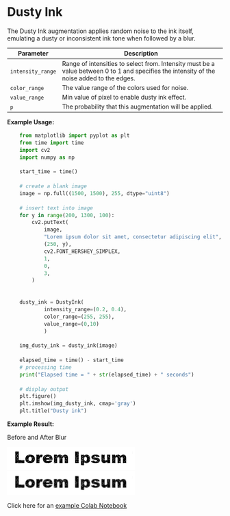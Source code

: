 # Dusty Ink

The Dusty Ink augmentation applies random noise to the ink itself, emulating a dusty or inconsistent ink tone when followed by a blur.



| Parameter         | Description                                                                                                                                |
|-------------------|--------------------------------------------------------------------------------------------------------------------------------------------|
| `intensity_range` | Range of intensities to select from. Intensity must be a value between 0 to 1 and specifies the intensity of the noise added to the edges. |
| `color_range`     | The value range of the colors used for noise.                                                                                              |
| `value_range`     | Min value of pixel to enable dusty ink effect.                                                                                             |
| `p`               | The probability that this augmentation will be applied.                                                                                    |


**Example Usage:**
```python
    from matplotlib import pyplot as plt
    from time import time
    import cv2
    import numpy as np

    start_time = time()

    # create a blank image
    image = np.full((1500, 1500), 255, dtype="uint8")

    # insert text into image
    for y in range(200, 1300, 100):
        cv2.putText(
            image,
            "Lorem ipsum dolor sit amet, consectetur adipiscing elit",
            (250, y),
            cv2.FONT_HERSHEY_SIMPLEX,
            1,
            0,
            3,
        )


    dusty_ink = DustyInk(
            intensity_range=(0.2, 0.4),
            color_range=(255, 255),
            value_range=(0,10)
            )

    img_dusty_ink = dusty_ink(image)

    elapsed_time = time() - start_time
    # processing time
    print("Elapsed time = " + str(elapsed_time) + " seconds")

    # display output
    plt.figure()
    plt.imshow(img_dusty_ink, cmap='gray')
    plt.title("Dusty ink")
```


**Example Result:**

Before and After Blur

![Dusty Ink no Blur](../../images/Augmentations/DustyInk.png)
![Dusty Ink with Blur](../../images/Augmentations/DustyInkBlur.png)

Click here for an [example Colab Notebook](https://colab.research.google.com/drive/1vpuBElXkvhjzf3Z0Ou9ew1GwD7gRd5Ac?usp=sharing)
